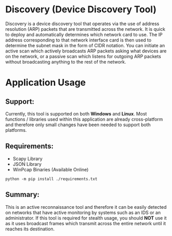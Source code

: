 # Discovery (Device Discovery Tool)
Discovery is a device discovery tool that operates via the use of address resolution (ARP) packets that are transmitted across the network. It is quick to deploy and automatically determines which network card to use. The IP address corresponding to that network interface card is then used to determine the subnet mask in the form of CIDR notation. You can initiate an active scan which actively broadcasts ARP packets asking what devices are on the network, or a passive scan which listens for outgoing ARP packets without broadcasting anything to the rest of the network.
# Application Usage
## Support:
Currently, this tool is supported on both **Windows** and **Linux**. Most functions / libraries used within this application are already cross-platform and therefore only small changes have been needed to support both platforms.
## Requirements:
- Scapy Library
- JSON Library
- WinPcap Binaries (Available Online)
```
python -m pip install ./requirements.txt
```
## Summary:
This is an active reconnaissance tool and therefore it can be easily detected on networks that have active monitoring by systems such as an IDS or an administrator. If this tool is required for stealth usage, you should **NOT** use it as it uses broadcast frames which transmit across the entire network until it reaches its destination.
